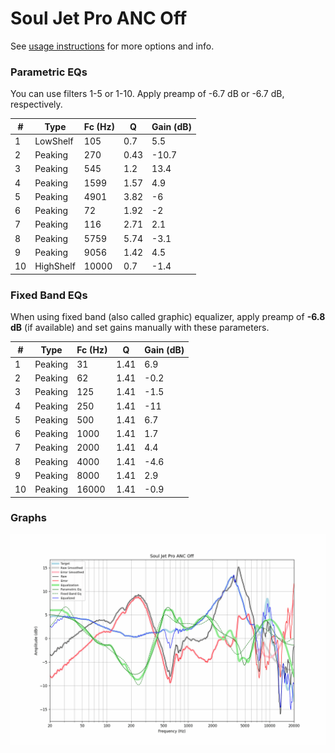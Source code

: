# Soul Jet Pro ANC Off
See [usage instructions](https://github.com/jaakkopasanen/AutoEq#usage) for more options and info.

### Parametric EQs
You can use filters 1-5 or 1-10. Apply preamp of -6.7 dB or -6.7 dB, respectively.

|   # | Type      |   Fc (Hz) |    Q |   Gain (dB) |
|-----|-----------|-----------|------|-------------|
|   1 | LowShelf  |       105 | 0.7  |         5.5 |
|   2 | Peaking   |       270 | 0.43 |       -10.7 |
|   3 | Peaking   |       545 | 1.2  |        13.4 |
|   4 | Peaking   |      1599 | 1.57 |         4.9 |
|   5 | Peaking   |      4901 | 3.82 |        -6   |
|   6 | Peaking   |        72 | 1.92 |        -2   |
|   7 | Peaking   |       116 | 2.71 |         2.1 |
|   8 | Peaking   |      5759 | 5.74 |        -3.1 |
|   9 | Peaking   |      9056 | 1.42 |         4.5 |
|  10 | HighShelf |     10000 | 0.7  |        -1.4 |

### Fixed Band EQs
When using fixed band (also called graphic) equalizer, apply preamp of **-6.8 dB** (if available) and set gains manually with these parameters.

|   # | Type    |   Fc (Hz) |    Q |   Gain (dB) |
|-----|---------|-----------|------|-------------|
|   1 | Peaking |        31 | 1.41 |         6.9 |
|   2 | Peaking |        62 | 1.41 |        -0.2 |
|   3 | Peaking |       125 | 1.41 |        -1.5 |
|   4 | Peaking |       250 | 1.41 |       -11   |
|   5 | Peaking |       500 | 1.41 |         6.7 |
|   6 | Peaking |      1000 | 1.41 |         1.7 |
|   7 | Peaking |      2000 | 1.41 |         4.4 |
|   8 | Peaking |      4000 | 1.41 |        -4.6 |
|   9 | Peaking |      8000 | 1.41 |         2.9 |
|  10 | Peaking |     16000 | 1.41 |        -0.9 |

### Graphs
![](./Soul%20Jet%20Pro%20ANC%20Off.png)
